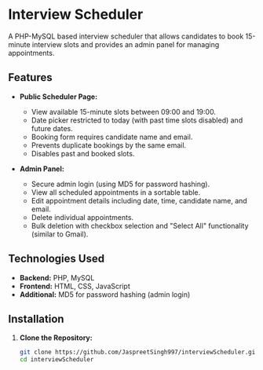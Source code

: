 # Interview Scheduler

A PHP-MySQL based interview scheduler that allows candidates to book 15-minute interview slots and provides an admin panel for managing appointments.

## Features

- **Public Scheduler Page:**

  - View available 15-minute slots between 09:00 and 19:00.
  - Date picker restricted to today (with past time slots disabled) and future dates.
  - Booking form requires candidate name and email.
  - Prevents duplicate bookings by the same email.
  - Disables past and booked slots.

- **Admin Panel:**
  - Secure admin login (using MD5 for password hashing).
  - View all scheduled appointments in a sortable table.
  - Edit appointment details including date, time, candidate name, and email.
  - Delete individual appointments.
  - Bulk deletion with checkbox selection and "Select All" functionality (similar to Gmail).

## Technologies Used

- **Backend:** PHP, MySQL
- **Frontend:** HTML, CSS, JavaScript
- **Additional:** MD5 for password hashing (admin login)

## Installation

1. **Clone the Repository:**

   ```bash
   git clone https://github.com/JaspreetSingh997/interviewScheduler.git
   cd interviewScheduler
   ```
